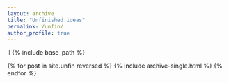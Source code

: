 ```yaml
---
layout: archive
title: "Unfinished ideas"
permalink: /unfin/
author_profile: true
---
```

ll
{% include base_path %}

{% for post in site.unfin reversed %}
  {% include archive-single.html %}
{% endfor %}
